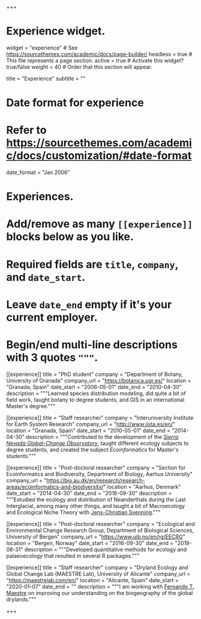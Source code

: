 +++
# Experience widget.
widget = "experience"  # See https://sourcethemes.com/academic/docs/page-builder/
headless = true  # This file represents a page section.
active = true  # Activate this widget? true/false
weight = 40  # Order that this section will appear.

title = "Experience"
subtitle = ""

# Date format for experience
#   Refer to https://sourcethemes.com/academic/docs/customization/#date-format
date_format = "Jan 2006"

# Experiences.
#   Add/remove as many `[[experience]]` blocks below as you like.
#   Required fields are `title`, `company`, and `date_start`.
#   Leave `date_end` empty if it's your current employer.
#   Begin/end multi-line descriptions with 3 quotes `"""`.
[[experience]]
  title = "PhD student"
  company = "Department of Botany, University of Granada"
  company_url = "https://botanica.ugr.es/"
  location = "Granada, Spain"
  date_start = "2006-05-01"
  date_end = "2010-04-30"
  description = """Learned species distribution modeling, did quite a bit of field work, taught botany to degree students, and GIS in an international Master's degree."""
  
[[experience]]
  title = "Staff researcher"
  company = "Interuniversity Institute for Earth System Research"
  company_url = "http://www.iista.es/en/"
  location = "Granada, Spain"
  date_start = "2010-05-01"
  date_end = "2014-04-30"
  description = """Contributed to the development of the [*Sierra Nevada Global-Change Observatory*](https://obsnev.es/en/), taught different ecology subjects to degree students, and created the subject *Ecoinformatics* for Master's students."""
  
[[experience]]
  title = "Post-doctoral researcher"
  company = "Section for Ecoinformatics and Biodiversity, Department of Biology, Aarhus University"
  company_url = "https://bio.au.dk/en/research/research-areas/ecoinformatics-and-biodiversity/"
  location = "Aarhus, Denmark"
  date_start = "2014-04-30"
  date_end = "2016-09-30"
  description = """Estudied the ecology and distribution of Neanderthals during the Last Interglacial, among many other things, and taught a bit of Macroecology and Ecological Niche Theory with [Jens-Christian Svenning](https://pure.au.dk/portal/en/persons/jc-svenning(33c3c4e2-57ab-478c-889d-06c594e57b8b).html)."""
  
[[experience]]
  title = "Post-doctoral researcher"
  company = "Ecological and Environmental Change Research Group, Department of Biological Sciences, University of Bergen"
  company_url = "https://www.uib.no/en/rg/EECRG"
  location = "Bergen, Norway"
  date_start = "2016-09-30"
  date_end = "2019-08-31"
  description = """Developed quantitative methods for ecology and palaeoecology that resulted in several R packages."""
  
[[experience]]
  title = "Staff researcher"
  company = "Dryland Ecology and Global Change Lab (MAESTRE Lab), University of Alicante"
  company_url = "https://maestrelab.com/en/"
  location = "Alicante, Spain"
  date_start = "2020-01-07"
  date_end = ""
  description = """I am working with [Fernando T. Maestre](https://maestrelab.com/en/fernando-t-maestre-biographical-sketch/) on improving our understanding on the biogeography of the global drylands."""




+++
